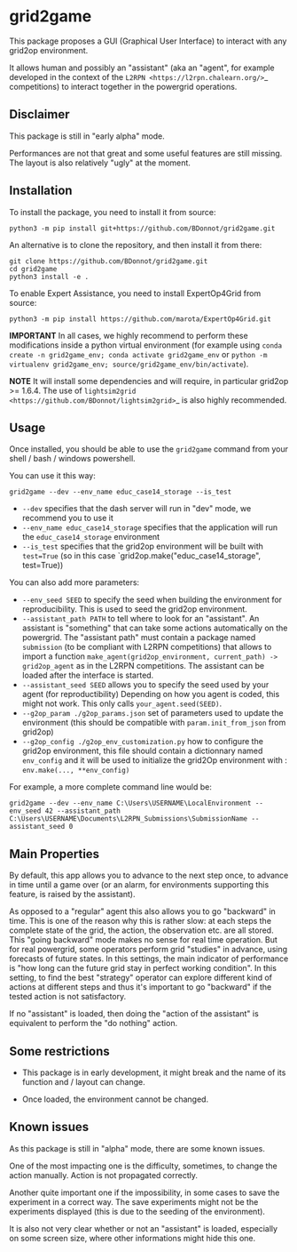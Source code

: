 # grid2game

This package proposes a GUI (Graphical User Interface) to interact with any grid2op environment.

It allows human and possibly an "assistant" (aka an "agent", for example developed in the context of the `L2RPN <https://l2rpn.chalearn.org/>`_ competitions) to interact together in the powergrid operations.


## Disclaimer
This package is still in "early alpha" mode.

Performances are not that great and some useful features are still missing. The layout is also relatively "ugly"
at the moment.


## Installation
To install the package, you need to install it from source:
```commandline
python3 -m pip install git+https://github.com/BDonnot/grid2game.git
```

An alternative is to clone the repository, and then install it from there:
```commandline
git clone https://github.com/BDonnot/grid2game.git
cd grid2game
python3 install -e .
```

To enable Expert Assistance, you need to install ExpertOp4Grid from source:
```commandline
python3 -m pip install https://github.com/marota/ExpertOp4Grid.git
```


**IMPORTANT** In all cases, we highly recommend to perform these modifications inside a python virtual environment (for example using `conda create -n grid2game_env; conda activate grid2game_env` or `python -m virtualenv grid2game_env; source/grid2game_env/bin/activate`).

**NOTE** It will install some dependencies and will require, in particular grid2op >= 1.6.4. The use of `lightsim2grid <https://github.com/BDonnot/lightsim2grid>`_ is also highly recommended.

## Usage

Once installed, you should be able to use the `grid2game` command from your shell / bash / windows powershell.

You can use it this way:

```commandline
grid2game --dev --env_name educ_case14_storage --is_test
```

- `--dev` specifies that the dash server will run in "dev" mode, we recommend you to use it
- `--env_name educ_case14_storage` specifies that the application will run the `educ_case14_storage`
  environment
- `--is_test` specifies that the grid2op environment will be built with `test=True` (so in this
  case `grid2op.make("educ_case14_storage", test=True))

You can also add more parameters:

- `--env_seed SEED` to specify the seed when building the environment for reproducibility. This is used
  to seed the grid2op environment.
- `--assistant_path PATH` to tell where to look for an "assistant". An assistant is "something" that can
  take some actions automatically on the powergrid. The "assistant path" must contain a package named
  `submission` (to be compliant with L2RPN competitions) that allows to import a function
  `make_agent(grid2op_environment, current_path) -> grid2op_agent` as in the L2RPN competitions. The
  assistant can be loaded after the interface is started.
- `--assistant_seed SEED` allows you to specify the seed used by your agent (for reproductibility)
  Depending on how you agent is coded, this might not work. This only calls `your_agent.seed(SEED)`.
- `--g2op_param ./g2op_params.json` set of parameters used to update the environment (this should be compatible
  with `param.init_from_json` from grid2op)
- `--g2op_config ./g2op_env_customization.py` how to configure the grid2op environment, this file should contain
  a dictionnary named `env_config` and it will be used to initialize the grid2Op environment with :
  `env.make(..., **env_config)`

For example, a more complete command line would be:

```commandline
grid2game --dev --env_name C:\Users\USERNAME\LocalEnvironment --env_seed 42 --assistant_path C:\Users\USERNAME\Documents\L2RPN_Submissions\SubmissionName --assistant_seed 0
```

## Main Properties

By default, this app allows you to advance to the next step once, to advance in time until a game over (or an alarm, for environments supporting this feature, is raised by the assistant).

As opposed to a "regular" agent this also allows you to go "backward" in time. This is one of the reason why this is rather slow: at each steps the complete state of the grid, the action, the observation etc. are all stored. This "going backward" mode makes no sense for real time operation. But for real powergrid,
some operators perform grid "studies" in advance, using forecasts of future states. In this settings, the
main indicator of performance is "how long can the future grid stay in perfect working condition". In this
setting, to find the best "strategy" operator can explore different kind of actions at different steps
and thus it's important to go "backward" if the tested action is not satisfactory.

If no "assistant" is loaded, then doing the "action of the assistant" is equivalent to perform the "do nothing" action.

## Some restrictions

* This package is in early development, it might break and the name of its function and / layout can change.

* Once loaded, the environment cannot be changed.

## Known issues

As this package is still in "alpha" mode, there are some known issues.

One of the most impacting one is the difficulty, sometimes, to change the action manually. Action is not propagated correctly.

Another quite important one if the impossibility, in some cases to save the experiment in a correct way. The save experiments might not be the experiments displayed (this is due to the seeding of the environment).

It is also not very clear whether or not an "assistant" is loaded, especially on some screen size, where other informations might hide this one.
